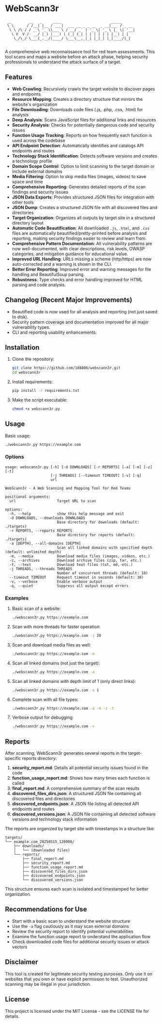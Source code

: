 # WebScann3r

```
 __        __   _     ____                       _____      
 \ \      / /__| |__ / ___|  ___ __ _ _ __  _ __|___ / _ __ 
  \ \ /\ / / _ \ '_ \\___ \ / __/ _` | '_ \| '_ \ |_ \| '__|
   \ V  V /  __/ |_) |___) | (_| (_| | | | | | | |__) | |   
    \_/\_/ \___|_.__/|____/ \___\__,_|_| |_|_| |_|____/|_|   
                                                             
```

A comprehensive web reconnaissance tool for red team assessments. This tool scans and maps a website before an attack phase, helping security professionals to understand the attack surface of a target.

## Features

- **Web Crawling**: Recursively crawls the target website to discover pages and endpoints
- **Resource Mapping**: Creates a directory structure that mirrors the website's organization
- **File Downloading**: Downloads code files (.js, .php, .css, .html) for analysis
- **Deep Analysis**: Scans JavaScript files for additional links and resources
- **Security Analysis**: Checks for potentially dangerous code and security issues
- **Function Usage Tracking**: Reports on how frequently each function is used across the codebase
- **API Endpoint Detection**: Automatically identifies and catalogs API endpoints and routes
- **Technology Stack Identification**: Detects software versions and creates a technology profile
- **Domain Scope Control**: Option to limit scanning to the target domain or include external domains
- **Media Filtering**: Option to skip media files (images, videos) to save space and time
- **Comprehensive Reporting**: Generates detailed reports of the scan findings and security issues
- **JSON Data Exports**: Provides structured JSON files for integration with other tools
- **JSON Dump**: Creates a structured JSON file with all discovered files and directories
- **Target Organization**: Organizes all outputs by target site in a structured directory layout
- **Automatic Code Beautification**: All downloaded `.js`, `.html`, and `.css` files are automatically beautified/pretty-printed before analysis and reporting, making security findings easier to review and learn from.
- **Comprehensive Pattern Documentation**: All vulnerability patterns are now well-documented, with clear descriptions, risk levels, OWASP categories, and mitigation guidance for educational value.
- **Improved URL Handling**: URLs missing a scheme (http/https) are now auto-corrected and a warning is shown in the CLI.
- **Better Error Reporting**: Improved error and warning messages for file handling and BeautifulSoup parsing.
- **Robustness**: Type checks and error handling improved for HTML parsing and code analysis.

## Changelog (Recent Major Improvements)

- Beautified code is now used for all analysis and reporting (not just saved to disk).
- Security pattern coverage and documentation improved for all major vulnerability types.
- CLI and reporting usability enhancements.

## Installation

1. Clone the repository:
   ```bash
   git clone https://github.com/108806/webscann3r.git
   cd webscann3r
   ```

2. Install requirements:
   ```bash
   pip install -r requirements.txt
   ```

3. Make the script executable:
   ```bash
   chmod +x webscann3r.py
   ```

## Usage

Basic usage:
```bash
./webscann3r.py https://example.com
```

### Options

```
usage: webscann3r.py [-h] [-d DOWNLOADS] [-r REPORTS] [-a] [-m] [-z] [-t]
                     [-j THREADS] [--timeout TIMEOUT] [-v] [-q]
                     url

WebScann3r - A Web Scanning and Mapping Tool for Red Teams

positional arguments:
  url                   Target URL to scan

options:
  -h, --help            show this help message and exit
  -d DOWNLOADS, --downloads DOWNLOADS
                        Base directory for downloads (default: ./targets)
  -r REPORTS, --reports REPORTS
                        Base directory for reports (default: ./targets)
  -a [DEPTH], --all-domains [DEPTH]
                        Scan all linked domains with specified depth (default: unlimited depth)
  -m, --media           Download media files (images, videos, etc.)
  -z, --archives        Download archive files (zip, tar, etc.)
  -t, --text            Download text files (txt, md, etc.)
  -j THREADS, --threads THREADS
                        Number of concurrent threads (default: 10)
  --timeout TIMEOUT     Request timeout in seconds (default: 30)
  -v, --verbose         Enable verbose output
  -q, --quiet           Suppress all output except errors
```

### Examples

1. Basic scan of a website:
   ```bash
   ./webscann3r.py https://example.com
   ```

2. Scan with more threads for faster operation:
   ```bash
   ./webscann3r.py https://example.com -j 20
   ```

3. Scan and download media files as well:
   ```bash
   ./webscann3r.py https://example.com -m
   ```

4. Scan all linked domains (not just the target):
   ```bash
   ./webscann3r.py https://example.com -a
   ```

5. Scan all linked domains with depth limit of 1 (only direct links):
   ```bash
   ./webscann3r.py https://example.com -a 1
   ```

6. Complete scan with all file types:
   ```bash
   ./webscann3r.py https://example.com -a -m -z -t
   ```

7. Verbose output for debugging:
   ```bash
   ./webscann3r.py https://example.com -v
   ```

## Reports

After scanning, WebScann3r generates several reports in the target-specific reports directory:

1. **security_report.md**: Details all potential security issues found in the code
2. **function_usage_report.md**: Shows how many times each function is called
3. **final_report.md**: A comprehensive summary of the scan results
4. **discovered_files_dirs.json**: A structured JSON file containing all discovered files and directories
5. **discovered_endpoints.json**: A JSON file listing all detected API endpoints and routes
6. **discovered_versions.json**: A JSON file containing all detected software versions and technology stack information

The reports are organized by target site with timestamps in a structure like:
```
targets/
└── example.com_20250515_120000/
    ├── downloads/
    │   └── (downloaded files)
    └── reports/
        ├── final_report.md
        ├── security_report.md
        ├── function_usage_report.md
        ├── discovered_files_dirs.json
        ├── discovered_endpoints.json
        └── discovered_versions.json
```

This structure ensures each scan is isolated and timestamped for better organization.

## Recommendations for Use

- Start with a basic scan to understand the website structure
- Use the `-a` flag cautiously as it may scan external domains
- Review the security report to identify potential vulnerabilities 
- Examine the function usage report to understand the application flow
- Check downloaded code files for additional security issues or attack vectors

## Disclaimer

This tool is created for legitimate security testing purposes. Only use it on websites that you own or have explicit permission to test. Unauthorized scanning may be illegal in your jurisdiction.

## License

This project is licensed under the MIT License - see the LICENSE file for details.
